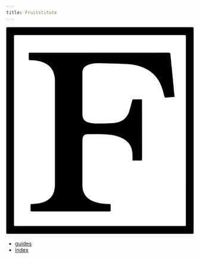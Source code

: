 ```yaml
---
title: Fruitstitute
---
```

<div class="menu">
  <div class="logo"><img src="./logo.svg" alt="Fruitstitute"/></div>
  <div class="links">
      <ul>
        <li><a href="#">guides</a></li>
        <li><a href="#">index</a></li>
      </ul>
  </div>
</div>
